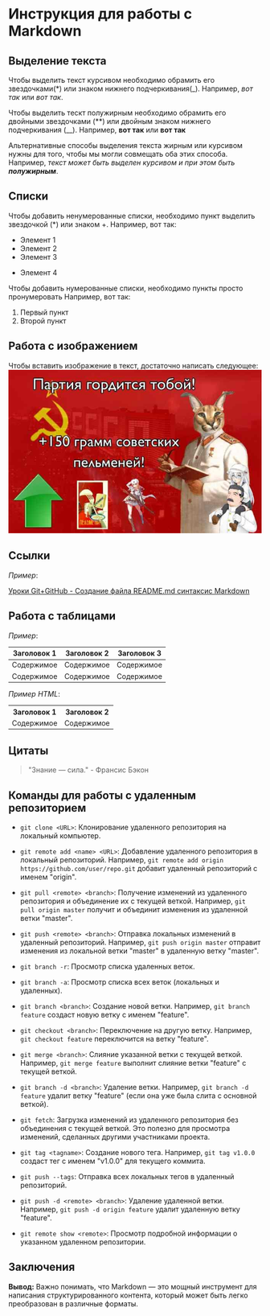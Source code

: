 # Инструкция для работы с Markdown

## Выделение текста

Чтобы выделить текст курсивом необходимо обрамить его звездочками(*) или знаком нижнего подчеркивания(_). Например, *вот так* или _вот так_.

Чтобы выделить тескт полужирным необходимо обрамить его двойными звездочками (**) или двойным знаком нижнего подчеркивания (__). Например, **вот так** или __вот так__

Альтернативные способы выделения текста жирным или курсивом нужны для того, чтобы мы могли совмещать оба этих способа. Например, _текст может быть выделен курсивом и при этом быть **полужирным**_.

## Списки

Чтобы добавить ненумерованные списки, необходимо пункт выделить звездочкой (*) или знаком +.
Например, вот так:
* Элемент 1
* Элемент 2
* Элемент 3
+ Элемент 4

Чтобы добавить нумерованные списки, необходимо пункты просто пронумеровать
Например, вот так:
1. Первый пункт
2. Второй пункт


## Работа с изображением

Чтобы вставить изображение в текст, достаточно написать следующее:
![Привет, это Шлепа](Shlepa.jpg)

## Ссылки

*Пример*: 

[Уроки Git+GitHub - Создание файла README.md синтаксис Markdown](https://www.youtube.com/watch?v=syrGPPekLHQ) 

## Работа с таблицами

*Пример*:

| Заголовок 1 | Заголовок 2 | Заголовок 3 |
|-------------|-------------|-------------|
| Содержимое  | Содержимое  | Содержимое  |
| Содержимое  | Содержимое  | Содержимое  |

*Пример HTML*:

<table>
  <tr>
    <th>Заголовок 1</th>
    <th>Заголовок 2</th>
  </tr>
  <tr>
    <td>Содержимое</td>
    <td>Содержимое</td>
  </tr>
</table>

## Цитаты 

> "Знание — сила." - Франсис Бэкон

## Команды для работы с удаленным репозиторием 

- `git clone <URL>`: Клонирование удаленного репозитория на локальный компьютер.

- `git remote add <name> <URL>`: Добавление удаленного репозитория в локальный репозиторий. Например,
  `git remote add origin https://github.com/user/repo.git` добавит удаленный репозиторий с именем "origin".

- `git pull <remote> <branch>`: Получение изменений из удаленного репозитория и объединение их с текущей веткой. Например,
  `git pull origin master` получит и объединит изменения из удаленной ветки "master".

- `git push <remote> <branch>`: Отправка локальных изменений в удаленный репозиторий. Например,
  `git push origin master` отправит изменения из локальной ветки "master" в удаленную ветку "master".

- `git branch -r`: Просмотр списка удаленных веток.

- `git branch -a`: Просмотр списка всех веток (локальных и удаленных).

- `git branch <branch>`: Создание новой ветки. Например,
  `git branch feature` создаст новую ветку с именем "feature".

- `git checkout <branch>`: Переключение на другую ветку. Например,
  `git checkout feature` переключится на ветку "feature".

- `git merge <branch>`: Слияние указанной ветки с текущей веткой. Например,
  `git merge feature` выполнит слияние ветки "feature" с текущей веткой.

- `git branch -d <branch>`: Удаление ветки. Например,
  `git branch -d feature` удалит ветку "feature" (если она уже была слита с основной веткой).

- `git fetch`: Загрузка изменений из удаленного репозитория без объединения с текущей веткой. Это полезно для просмотра изменений, сделанных другими участниками проекта.

- `git tag <tagname>`: Создание нового тега. Например,
  `git tag v1.0.0` создаст тег с именем "v1.0.0" для текущего коммита.

- `git push --tags`: Отправка всех локальных тегов в удаленный репозиторий.

- `git push -d <remote> <branch>`: Удаление удаленной ветки. Например,
  `git push -d origin feature` удалит удаленную ветку "feature".

- `git remote show <remote>`: Просмотр подробной информации о указанном удаленном репозитории.



## Заключения

**Вывод:** Важно понимать, что Markdown — это мощный инструмент для написания структурированного контента, который может быть легко преобразован в различные форматы.
